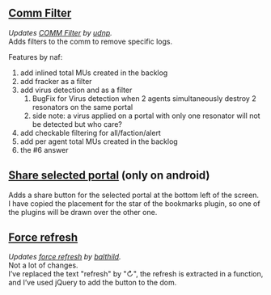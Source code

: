 ## [Comm Filter][comm-filter]
*Updates [COMM Filter](https://github.com/udnp/iitc-plugins) by [udnp](https://github.com/udnp).*  
Adds filters to the comm to remove specific logs.

Features by naf:
1. add inlined total MUs created in the backlog
1. add fracker as a filter
1. add virus detection and as a filter
   1. BugFix for Virus detection when 2 agents simultaneously destroy 2 resonators on the same portal
   1. side note: a virus applied on a portal with only one resonator will not be detected but who care?
1. add checkable filtering for all/faction/alert
1. add per agent total MUs created in the backlog
1. the #6 answer

## [Share selected portal][share-selected-portal] (only on android)
Adds a share button for the selected portal at the bottom left of the screen.  
I have copied the placement for the star of the bookmarks plugin, so one of the plugins will be drawn over the other one.

## [Force refresh][force-refresh]
*Updates [force refresh](https://github.com/ResistanceCN/iitc-plugins) by [balthild](https://github.com/balthild).*  
Not a lot of changes.  
I’ve replaced the text "refresh" by "↻", the refresh is extracted in a function, and I’ve used jQuery to add the button to the dom.

[comm-filter]: https://github.com/clavelm/iitc-plugins/raw/dist/comm-filter.user.js
[share-selected-portal]: https://github.com/clavelm/iitc-plugins/raw/dist/share-selected-portal.user.js
[force-refresh]: https://github.com/clavelm/iitc-plugins/raw/dist/force-refresh.user.js
